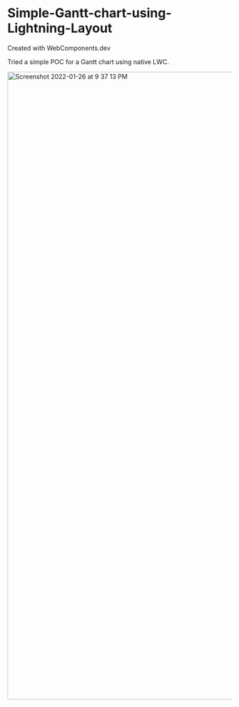 # Simple-Gantt-chart-using-Lightning-Layout
Created with WebComponents.dev

Tried a simple POC for a Gantt chart using native LWC.

<img width="1409" alt="Screenshot 2022-01-26 at 9 37 13 PM" src="https://user-images.githubusercontent.com/16923038/151200952-86f2ca5a-f453-49f6-8772-61195331440e.png">

